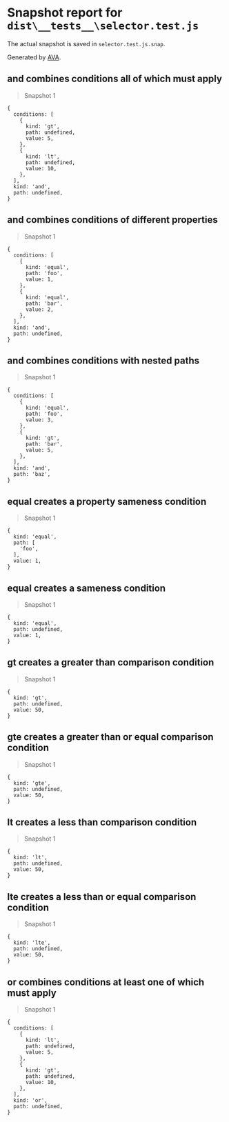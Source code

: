 # Snapshot report for `dist\__tests__\selector.test.js`

The actual snapshot is saved in `selector.test.js.snap`.

Generated by [AVA](https://ava.li).

## and combines conditions all of which must apply

> Snapshot 1

    {
      conditions: [
        {
          kind: 'gt',
          path: undefined,
          value: 5,
        },
        {
          kind: 'lt',
          path: undefined,
          value: 10,
        },
      ],
      kind: 'and',
      path: undefined,
    }

## and combines conditions of different properties

> Snapshot 1

    {
      conditions: [
        {
          kind: 'equal',
          path: 'foo',
          value: 1,
        },
        {
          kind: 'equal',
          path: 'bar',
          value: 2,
        },
      ],
      kind: 'and',
      path: undefined,
    }

## and combines conditions with nested paths

> Snapshot 1

    {
      conditions: [
        {
          kind: 'equal',
          path: 'foo',
          value: 3,
        },
        {
          kind: 'gt',
          path: 'bar',
          value: 5,
        },
      ],
      kind: 'and',
      path: 'baz',
    }

## equal creates a property sameness condition

> Snapshot 1

    {
      kind: 'equal',
      path: [
        'foo',
      ],
      value: 1,
    }

## equal creates a sameness condition

> Snapshot 1

    {
      kind: 'equal',
      path: undefined,
      value: 1,
    }

## gt creates a greater than comparison condition

> Snapshot 1

    {
      kind: 'gt',
      path: undefined,
      value: 50,
    }

## gte creates a greater than or equal comparison condition

> Snapshot 1

    {
      kind: 'gte',
      path: undefined,
      value: 50,
    }

## lt creates a less than comparison condition

> Snapshot 1

    {
      kind: 'lt',
      path: undefined,
      value: 50,
    }

## lte creates a less than or equal comparison condition

> Snapshot 1

    {
      kind: 'lte',
      path: undefined,
      value: 50,
    }

## or combines conditions at least one of which must apply

> Snapshot 1

    {
      conditions: [
        {
          kind: 'lt',
          path: undefined,
          value: 5,
        },
        {
          kind: 'gt',
          path: undefined,
          value: 10,
        },
      ],
      kind: 'or',
      path: undefined,
    }
